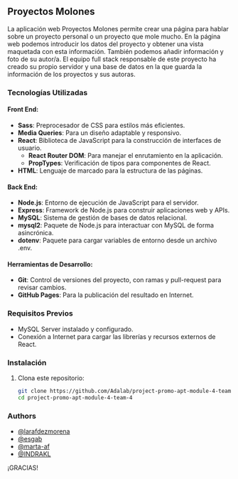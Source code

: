 ## Proyectos Molones

La aplicación web Proyectos Molones permite crear una página para hablar sobre un proyecto personal o un proyecto que mole mucho. En la página web podemos introducir los datos del proyecto y obtener una vista maquetada con esta información. También podemos añadir información y foto de su autor/a.
El equipo full stack responsable de este proyecto ha creado su propio servidor y una base de datos en la que guarda la información de los proyectos y sus autoras.
### Tecnologías Utilizadas

#### Front End:

- **Sass**: Preprocesador de CSS para estilos más eficientes.
- **Media Queries**: Para un diseño adaptable y responsivo.
- **React**: Biblioteca de JavaScript para la construcción de interfaces de usuario.
  - **React Router DOM**: Para manejar el enrutamiento en la aplicación.
  - **PropTypes**: Verificación de tipos para componentes de React.
- **HTML**: Lenguaje de marcado para la estructura de las páginas.

#### Back End:

- **Node.js**: Entorno de ejecución de JavaScript para el servidor.
- **Express**: Framework de Node.js para construir aplicaciones web y APIs.
- **MySQL**: Sistema de gestión de bases de datos relacional.
- **mysql2**: Paquete de Node.js para interactuar con MySQL de forma asincrónica.
- **dotenv**: Paquete para cargar variables de entorno desde un archivo .env.

#### Herramientas de Desarrollo:

- **Git**: Control de versiones del proyecto, con ramas y pull-request para revisar cambios.
- **GitHub Pages**: Para la publicación del resultado en Internet.

### Requisitos Previos

- MySQL Server instalado y configurado.
- Conexión a Internet para cargar las librerías y recursos externos de React.

### Instalación
1. Clona este repositorio:
   ```bash
   git clone https://github.com/Adalab/project-promo-apt-module-4-team-4.git
   cd project-promo-apt-module-4-team-4

### Authors

- [@larafdezmorena](https://www.github.com/larafdezmorena)
- [@esgab](https://www.github.com/esgab)
- [@marta-af](https://www.github.com/marta-af)
- [@INDRAKL](https://github.com/INDRAKL)

¡GRACIAS!

